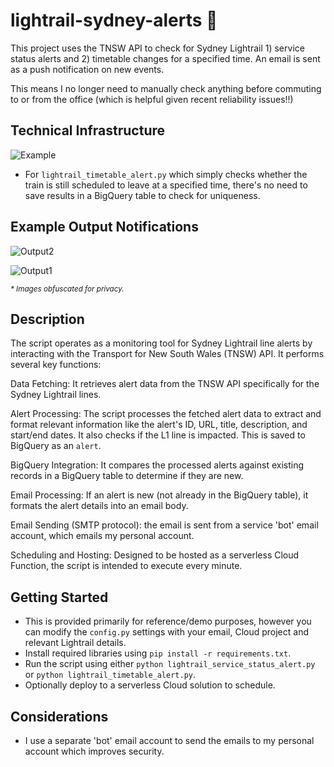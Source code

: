 # lightrail-sydney-alerts 🚃
This project uses the TNSW API to check for Sydney Lightrail 1) service status alerts and 2) timetable changes for a specified time. An email is sent as a push notification on new events. 

This means I no longer need to manually check anything before commuting to or from the office (which is helpful given recent reliability issues!!)

## Technical Infrastructure 
![Example](https://github.com/jo12no/lightrail-sydney-alerts/assets/19522573/54ff096a-902e-4fce-8c3b-3923377c1ada)
* For `lightrail_timetable_alert.py` which simply checks whether the train is still scheduled to leave at a specified time, there's no need to save results in a BigQuery table to check for uniqueness. 

## Example Output Notifications  
![Output2](https://github.com/jo12no/lightrail-sydney-alerts/assets/19522573/819841a1-8ba7-475b-aed3-7c4ddc42786c)

![Output1](https://github.com/jo12no/lightrail-sydney-alerts/assets/19522573/bc4782cf-f1b6-47fa-aa04-a4a5e18c42a7)


<sup>_* Images obfuscated for privacy._</sup>

## Description 
The script operates as a monitoring tool for Sydney Lightrail line alerts by interacting with the Transport for New South Wales (TNSW) API. It performs several key functions:

Data Fetching: It retrieves alert data from the TNSW API specifically for the Sydney Lightrail lines.

Alert Processing: The script processes the fetched alert data to extract and format relevant information like the alert's ID, URL, title, description, and start/end dates. It also checks if the L1 line is impacted. This is saved to BigQuery as an `alert`. 

BigQuery Integration: It compares the processed alerts against existing records in a BigQuery table to determine if they are new.

Email Processing: If an alert is new (not already in the BigQuery table), it formats the alert details into an email body.

Email Sending (SMTP protocol): the email is sent from a service 'bot' email account, which emails my personal account. 

Scheduling and Hosting: Designed to be hosted as a serverless Cloud Function, the script is intended to execute every minute.

## Getting Started
* This is provided primarily for reference/demo purposes, however you can modify the `config.py` settings with your email, Cloud project and relevant Lightrail details. 
* Install required libraries using `pip install -r requirements.txt`.
* Run the script using either `python lightrail_service_status_alert.py` or `python lightrail_timetable_alert.py`.
* Optionally deploy to a serverless Cloud solution to schedule. 

## Considerations
* I use a separate 'bot' email account to send the emails to my personal account which improves security. 
